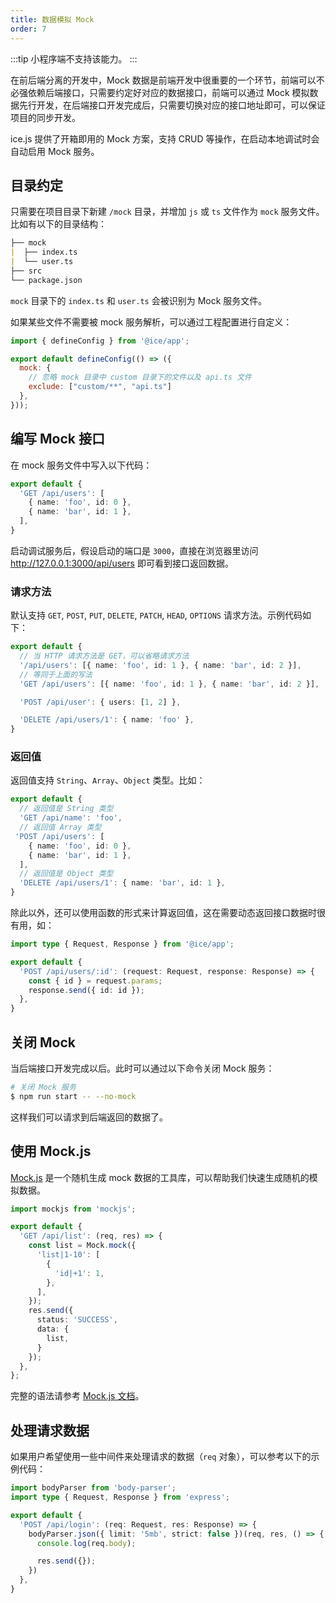 ```yaml
---
title: 数据模拟 Mock
order: 7
---
```


:::tip
小程序端不支持该能力。
:::

在前后端分离的开发中，Mock 数据是前端开发中很重要的一个环节，前端可以不必强依赖后端接口，只需要约定好对应的数据接口，前端可以通过 Mock 模拟数据先行开发，在后端接口开发完成后，只需要切换对应的接口地址即可，可以保证项目的同步开发。

ice.js 提供了开箱即用的 Mock 方案，支持 CRUD 等操作，在启动本地调试时会自动启用 Mock 服务。

## 目录约定

只需要在项目目录下新建 `/mock` 目录，并增加 `js` 或 `ts` 文件作为 `mock` 服务文件。比如有以下的目录结构：

```markdown
├── mock
|  ├── index.ts
|  └── user.ts
├── src
└── package.json
```

`mock` 目录下的 `index.ts` 和 `user.ts` 会被识别为 Mock 服务文件。

如果某些文件不需要被 mock 服务解析，可以通过工程配置进行自定义：

```js title="ice.config.mts"
import { defineConfig } from '@ice/app';

export default defineConfig(() => ({
  mock: {
    // 忽略 mock 目录中 custom 目录下的文件以及 api.ts 文件
    exclude: ["custom/**", "api.ts"]
  },
}));
```

## 编写 Mock 接口

在 mock 服务文件中写入以下代码：

```ts title="./mock/user.ts"
export default {
  'GET /api/users': [
    { name: 'foo', id: 0 },
    { name: 'bar', id: 1 },
  ],
}
```

启动调试服务后，假设启动的端口是 `3000`，直接在浏览器里访问 <http://127.0.0.1:3000/api/users> 即可看到接口返回数据。

### 请求方法

默认支持 `GET`, `POST`, `PUT`, `DELETE`, `PATCH`, `HEAD`, `OPTIONS` 请求方法。示例代码如下：

```ts
export default {
  // 当 HTTP 请求方法是 GET，可以省略请求方法
  '/api/users': [{ name: 'foo', id: 1 }, { name: 'bar', id: 2 }],
  // 等同于上面的写法
  'GET /api/users': [{ name: 'foo', id: 1 }, { name: 'bar', id: 2 }],

  'POST /api/user': { users: [1, 2] },

  'DELETE /api/users/1': { name: 'foo' },
}
```

### 返回值

返回值支持 `String`、`Array`、`Object` 类型。比如：

```ts
export default {
  // 返回值是 String 类型
  'GET /api/name': 'foo',
  // 返回值 Array 类型 
 'POST /api/users': [
    { name: 'foo', id: 0 },
    { name: 'bar', id: 1 },
  ],
  // 返回值是 Object 类型
  'DELETE /api/users/1': { name: 'bar', id: 1 },
}
```

除此以外，还可以使用函数的形式来计算返回值，这在需要动态返回接口数据时很有用，如：

```ts
import type { Request, Response } from '@ice/app';

export default {
  'POST /api/users/:id': (request: Request, response: Response) => {
    const { id } = request.params;
    response.send({ id: id });
  },
}
```

## 关闭 Mock

当后端接口开发完成以后。此时可以通过以下命令关闭 Mock 服务：

```bash
# 关闭 Mock 服务
$ npm run start -- --no-mock
```

这样我们可以请求到后端返回的数据了。

## 使用 Mock.js

[Mock.js](https://github.com/nuysoft/Mock) 是一个随机生成 mock 数据的工具库，可以帮助我们快速生成随机的模拟数据。

```ts
import mockjs from 'mockjs';

export default {
  'GET /api/list': (req, res) => {
    const list = Mock.mock({
      'list|1-10': [
        {
          'id|+1': 1,
        },
      ],
    });
    res.send({
      status: 'SUCCESS',
      data: {
        list,
      }
    });
  },
};
```

完整的语法请参考 [Mock.js 文档](http://mockjs.com/examples.html)。

## 处理请求数据

如果用户希望使用一些中间件来处理请求的数据（`req` 对象），可以参考以下的示例代码：

```ts
import bodyParser from 'body-parser';
import type { Request, Response } from 'express';

export default {
  'POST /api/login': (req: Request, res: Response) => {
    bodyParser.json({ limit: '5mb', strict: false })(req, res, () => {
      console.log(req.body);

      res.send({});
    })
  },
}
```
